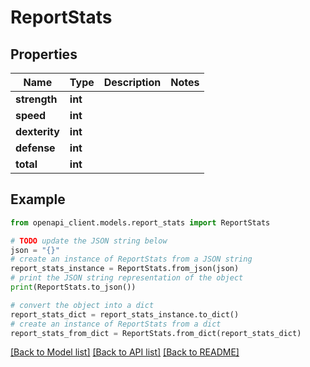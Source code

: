 # ReportStats


## Properties

Name | Type | Description | Notes
------------ | ------------- | ------------- | -------------
**strength** | **int** |  | 
**speed** | **int** |  | 
**dexterity** | **int** |  | 
**defense** | **int** |  | 
**total** | **int** |  | 

## Example

```python
from openapi_client.models.report_stats import ReportStats

# TODO update the JSON string below
json = "{}"
# create an instance of ReportStats from a JSON string
report_stats_instance = ReportStats.from_json(json)
# print the JSON string representation of the object
print(ReportStats.to_json())

# convert the object into a dict
report_stats_dict = report_stats_instance.to_dict()
# create an instance of ReportStats from a dict
report_stats_from_dict = ReportStats.from_dict(report_stats_dict)
```
[[Back to Model list]](../README.md#documentation-for-models) [[Back to API list]](../README.md#documentation-for-api-endpoints) [[Back to README]](../README.md)


